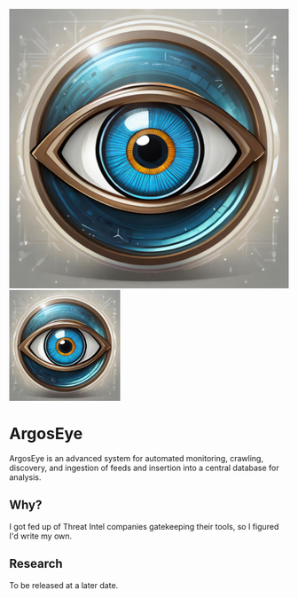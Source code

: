 ![ArgosEye](argos.jpg)
<img src="argos.jpg" width="200" height="200" />


# ArgosEye

ArgosEye is an advanced system for automated monitoring, crawling, discovery, and ingestion of feeds and insertion into a central database for analysis.

## Why?

I got fed up of Threat Intel companies gatekeeping their tools, so I figured I'd write my own.

## Research

To be released at a later date.


